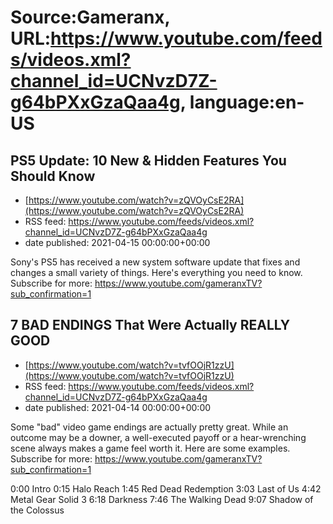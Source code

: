 # Source:Gameranx, URL:https://www.youtube.com/feeds/videos.xml?channel_id=UCNvzD7Z-g64bPXxGzaQaa4g, language:en-US

## PS5 Update: 10 New & Hidden Features You Should Know
 - [https://www.youtube.com/watch?v=zQVOyCsE2RA](https://www.youtube.com/watch?v=zQVOyCsE2RA)
 - RSS feed: https://www.youtube.com/feeds/videos.xml?channel_id=UCNvzD7Z-g64bPXxGzaQaa4g
 - date published: 2021-04-15 00:00:00+00:00

Sony's PS5 has received a new system software update that fixes and changes a small variety of things. Here's everything you need to know.
Subscribe for more: https://www.youtube.com/gameranxTV?sub_confirmation=1

## 7 BAD ENDINGS That Were Actually REALLY GOOD
 - [https://www.youtube.com/watch?v=tvfOOjR1zzU](https://www.youtube.com/watch?v=tvfOOjR1zzU)
 - RSS feed: https://www.youtube.com/feeds/videos.xml?channel_id=UCNvzD7Z-g64bPXxGzaQaa4g
 - date published: 2021-04-14 00:00:00+00:00

Some "bad" video game endings are actually pretty great. While an outcome may be a downer, a well-executed payoff or a hear-wrenching scene always makes a game feel worth it. Here are some examples.
Subscribe for more: https://www.youtube.com/gameranxTV?sub_confirmation=1

0:00 Intro
0:15 Halo Reach
1:45 Red Dead Redemption
3:03 Last of Us
4:42 Metal Gear Solid 3
6:18 Darkness
7:46 The Walking Dead
9:07 Shadow of the Colossus


